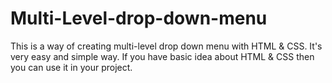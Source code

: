 # Multi-Level-drop-down-menu
This is a way of creating multi-level drop down menu with HTML &amp; CSS. It's very easy and simple way. If you have basic idea about HTML &amp; CSS then you can use it in your project.
